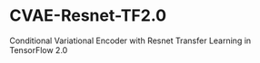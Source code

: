 # CVAE-Resnet-TF2.0
Conditional Variational Encoder with Resnet Transfer Learning in TensorFlow 2.0
